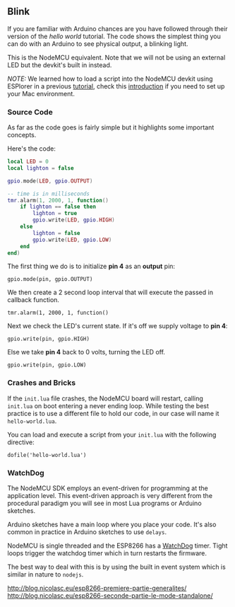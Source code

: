 ## Blink

If you are familiar with Arduino chances are you have followed through their version of the *hello world* tutorial. The code shows the simplest thing you can do with an Arduino to see physical output, a blinking light.

This is the NodeMCU equivalent. Note that we will not be using an external LED but the devkit's built in instead.

_NOTE:_ We learned how to load a script into the NodeMCU devkit using ESPlorer in a previous [tutorial][hello-world], check this [introduction][intro] if you need to set up your Mac environment.


### Source Code

As far as the code goes is fairly simple but it highlights some important concepts.


Here's the code:

```lua
local LED = 0
local lighton = false

gpio.mode(LED, gpio.OUTPUT)

-- time is in milliseconds
tmr.alarm(1, 2000, 1, function()
    if lighton == false then
        lighton = true
        gpio.write(LED, gpio.HIGH)
    else
        lighton = false
        gpio.write(LED, gpio.LOW)
    end
end)
```

The first thing we do is to initialize **pin 4** as an **output** pin:

```
gpio.mode(pin, gpio.OUTPUT)
```

We then create a 2 second loop interval that will execute the passed in callback function.

```
tmr.alarm(1, 2000, 1, function()
```

Next we check the LED's current state. If it's off we supply voltage to **pin 4**:

```
gpio.write(pin, gpio.HIGH)
```

Else we take **pin 4** back to 0 volts, turning the LED off.

```
gpio.write(pin, gpio.LOW)
```

### Crashes and Bricks

If the `init.lua` file crashes, the NodeMCU board will restart, calling `init.lua` on boot entering a never ending loop. While testing the best practice is to use a different file to hold our code, in our case will name it `hello-world.lua`.

You can load and execute a script from your `init.lua` with the following directive:

```
dofile('hello-world.lua')
```


### WatchDog

The NodeMCU SDK employs an event-driven for programming at the application level. This event-driven approach is very different from the procedural paradigm you will see in most Lua programs or Arduino sketches.

Arduino sketches have a main loop where you place your code. It's also common in practice in Arduino sketches to use `delays`.

NodeMCU is single threaded and the ESP8266 has a [WatchDog][watchdog] timer. Tight loops trigger the watchdog timer which in turn restarts the firmware.

The best way to deal with this is by using the built in event system which is similar in nature to `nodejs`.


http://blog.nicolasc.eu/esp8266-premiere-partie-generalites/
http://blog.nicolasc.eu/esp8266-seconde-partie-le-mode-standalone/

[intro]: https://github.com/goliatone/esp8266-intro/blob/master
[hello-world]: https://github.com/goliatone/esp8266-intro/blob/master/tutorials/hello-world
[watchdog]: https://en.wikipedia.org/wiki/Watchdog_timer

<!-- LINKS
http://www.ladyada.net/learn/arduino/lesson1.html
http://www.electroschematics.com/8930/arduino-blinking-led
https://primalcortex.wordpress.com/2014/12/30/esp8266-nodemcu-and-lua-language-and-some-arduino-issues/
-->
